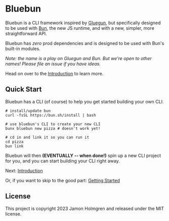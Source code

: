 # Bluebun

Bluebun is a CLI framework inspired by [Gluegun](https://github.com/infinitered/gluegun), but specifically designed to be used with [Bun](https://bun.sh), the new JS runtime, and with a new, simpler, more straightforward API.

Bluebun has _zero_ prod dependencies and is designed to be used with Bun's built-in modules.

_Note: the name is a play on Gluegun and Bun. But we're open to other names! Please file an issue if you have ideas._

Head on over to the [Introduction](docs/introduction.md) to learn more.

## Quick Start

Bluebun has a CLI (of course) to help you get started building your own CLI.

```
# install/update bun
curl -fsSL https://bun.sh/install | bash

# use bluebun's CLI to create your new CLI
bunx bluebun new pizza # doesn't work yet!

# cd in and link it so you can run it
cd pizza
bun link
```

Bluebun will then **(EVENTUALLY -- when done!)** spin up a new CLI project for you, and you can start building your CLI right away.

Next: [Introduction](docs/introduction.md)

Or, if you want to skip to the good part: [Getting Started](docs/getting-started.md)

## License

This project is copyright 2023 Jamon Holmgren and released under the MIT license.
